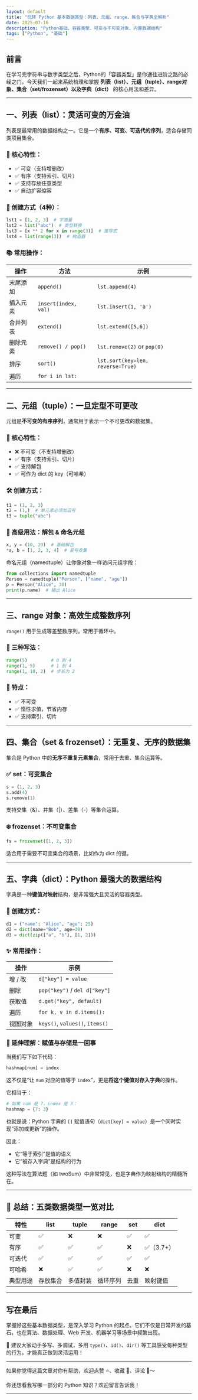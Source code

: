 ```yaml
---
layout: default
title: "玩转 Python 基本数据类型：列表、元组、range、集合与字典全解析"
date: 2025-07-16
description: "Python基础、容器类型、可变与不可变对象、内置数据结构"
tags: ["Python", "基础"]
---
```

## 前言

在学习完字符串与数字类型之后，Python的「容器类型」是你通往进阶之路的必经之门。今天我们一起来系统梳理和掌握 **列表（list）、元组（tuple）、range对象、集合（set/frozenset）以及字典（dict）** 的核心用法和差异。

---

## 一、列表（list）：灵活可变的万金油

列表是最常用的数据结构之一。它是一个**有序、可变、可迭代的序列**，适合存储同类项目集合。

### 🌟 核心特性：

* ✅ 可变（支持增删改）
* ✅ 有序（支持索引、切片）
* ✅ 支持存放任意类型
* ✅ 自动扩容缩容

### 🔧 创建方式（4种）：

```python
lst1 = [1, 2, 3]  # 字面量
lst2 = list("abc")  # 类型转换
lst3 = [x ** 2 for x in range(3)]  # 推导式
lst4 = list(range(3))  # 构造器
```

### 📚 常用操作：

| 操作   | 方法                   | 示例                                |
| ---- | -------------------- | --------------------------------- |
| 末尾添加 | `append()`           | `lst.append(4)`                   |
| 插入元素 | `insert(index, val)` | `lst.insert(1, 'a')`              |
| 合并列表 | `extend()`           | `lst.extend([5,6])`               |
| 删除元素 | `remove() / pop()`   | `lst.remove(2)` or `pop(0)`       |
| 排序   | `sort()`             | `lst.sort(key=len, reverse=True)` |
| 遍历   | `for i in lst:`      |                                   |

---

## 二、元组（tuple）：一旦定型不可更改

元组是**不可变的有序序列**，通常用于表示一个不可更改的数据集。

### 🌟 核心特性：

* ❌ 不可变（不支持增删改）
* ✅ 有序（支持索引、切片）
* ✅ 支持解包
* ✅ 可作为 dict 的 key（可哈希）

### 🛠 创建方式：

```python
t1 = (1, 2, 3)
t2 = (1,)  # 单元素必须加逗号
t3 = tuple("abc")
```

### 🎯 高级用法：解包 & 命名元组

```python
x, y = (10, 20)  # 基础解包
*a, b = [1, 2, 3, 4]  # 星号收集
```

命名元组（namedtuple）让你像对象一样访问元组字段：

```python
from collections import namedtuple
Person = namedtuple("Person", ["name", "age"])
p = Person("Alice", 30)
print(p.name)  # 输出 Alice
```

---

## 三、range 对象：高效生成整数序列

`range()` 用于生成等差整数序列，常用于循环中。

### 🔧 三种写法：

```python
range(5)         # 0 到 4
range(1, 5)      # 1 到 4
range(1, 10, 2)  # 步长为 2
```

### 🚀 特点：

* ✅ 不可变
* ✅ 惰性求值，节省内存
* ✅ 支持索引、切片

---

## 四、集合（set & frozenset）：无重复、无序的数据集

集合是 Python 中的**无序不重复元素集合**，常用于去重、集合运算等。

### ✅ set：可变集合

```python
s = {1, 2, 3}
s.add(4)
s.remove(1)
```

支持交集（&）、并集（|）、差集（-）等集合运算。

### ❄️ frozenset：不可变集合

```python
fs = frozenset([1, 2, 3])
```

适合用于需要不可变集合的场景，比如作为 dict 的键。

---

## 五、字典（dict）：Python 最强大的数据结构

字典是一种**键值对映射**结构，是非常强大且灵活的容器类型。

### 🔑 创建方式：

```python
d1 = {"name": "Alice", "age": 25}
d2 = dict(name="Bob", age=30)
d3 = dict(zip(["a", "b"], [1, 2]))
```

### ✨ 常用操作：

| 操作    | 示例                              |
| ----- | ------------------------------- |
| 增 / 改 | `d["key"] = value`              |
| 删除    | `pop("key")` / `del d["key"]`   |
| 获取值   | `d.get("key", default)`         |
| 遍历    | `for k, v in d.items():`        |
| 视图对象  | `keys()`, `values()`, `items()` |

### 📌 延伸理解：赋值与存储是一回事

当我们写下如下代码：

```python
hashmap[num] = index
```

这不仅是“让 `num` 对应的值等于 `index`”，更是**将这个键值对存入字典**的操作。

它相当于：

```python
# 如果 num 是 7，index 是 3：
hashmap = {7: 3}
```

也就是说：Python 字典的 `[]` 赋值语句（`dict[key] = value`）是一个同时实现“添加或更新”的操作。

因此：

* 它“等于索引”是值的语义
* 它“被存入字典”是结构的行为

这种写法在算法题（如 twoSum）中非常常见，也是字典作为映射结构的精髓所在。

---

## 🧠 总结：五类数据类型一览对比

| 特性   | list | tuple | range | set | dict    |
| ---- | ---- | ----- | ----- | --- | ------- |
| 可变   | ✅    | ❌     | ❌     | ✅   | ✅       |
| 有序   | ✅    | ✅     | ✅     | ❌   | ✅（3.7+） |
| 可迭代  | ✅    | ✅     | ✅     | ✅   | ✅       |
| 可哈希  | ❌    | ✅     | ✅     | ❌   | ❌       |
| 典型用途 | 存放集合 | 多值封装  | 循环序列  | 去重  | 映射键值    |

---

## 写在最后

掌握好这些基本数据类型，是深入学习 Python 的起点。它们不仅是日常开发的基石，也在算法、数据处理、Web 开发、机器学习等场景中频繁出现。

🧪 建议大家动手多写、多调试，多用 `type()`、`id()`、`dir()` 等工具感受每种类型的行为，才能真正做到灵活运用！

---

如果你觉得这篇文章对你有帮助，欢迎点赞 ⭐、收藏 📁、评论 💬～

你还想看我写哪一部分的 Python 知识？欢迎留言告诉我！

---
